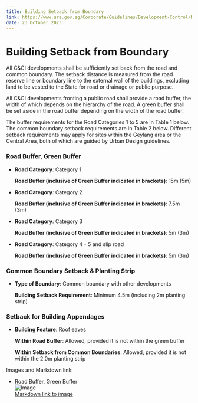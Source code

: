 ```yaml
---
title: Building Setback from Boundary
link: https://www.ura.gov.sg/Corporate/Guidelines/Development-Control/Non-Residential/C-CI/Setback
date: 23 October 2023
---
```


# Building Setback from Boundary



All C&CI developments shall be sufficiently set back from the road and common boundary. The setback distance is measured from the road reserve line or boundary line to the external wall of the buildings, excluding land to be vested to the State for road or drainage or public purpose.



All C&CI developments fronting a public road shall provide a road buffer, the width of which depends on the hierarchy of the road. A green buffer shall be set aside in the road buffer depending on the width of the road buffer.



The buffer requirements for the Road Categories 1 to 5 are in Table 1 below. The common boundary setback requirements are in Table 2 below. Different setback requirements may apply for sites within the Geylang area or the Central Area, both of which are guided by Urban Design guidelines.



### Road Buffer, Green Buffer



- **Road Category**: Category 1  

  **Road Buffer (inclusive of Green Buffer indicated in brackets)**: 15m (5m)



- **Road Category**: Category 2  

  **Road Buffer (inclusive of Green Buffer indicated in brackets)**: 7.5m (3m)



- **Road Category**: Category 3  

  **Road Buffer (inclusive of Green Buffer indicated in brackets)**: 5m (3m)



- **Road Category**: Category 4 - 5 and slip road  

  **Road Buffer (inclusive of Green Buffer indicated in brackets)**: 5m (3m)



### Common Boundary Setback & Planting Strip



- **Type of Boundary**: Common boundary with other developments  

  **Building Setback Requirement**: Minimum 4.5m (including 2m planting strip)



### Setback for Building Appendages



- **Building Feature**: Roof eaves  

  **Within Road Buffer**: Allowed, provided it is not within the green buffer  

  **Within Setback from Common Boundaries**: Allowed, provided it is not within the 2.0m planting strip





Images and Markdown link:  
- Road Buffer, Green Buffer  
  ![Image](https://www.ura.gov.sg/-/media/Corporate/Guidelines/Development-control/Others/CCI02_Road_Buffer_Setbacks.jpg?h=100%25&w=100%25)  
  [Markdown link to image](https://www.ura.gov.sg/-/media/Corporate/Guidelines/Development-control/Others/CCI02_Road_Buffer_Setbacks.jpg?h=100%25&w=100%25)  
